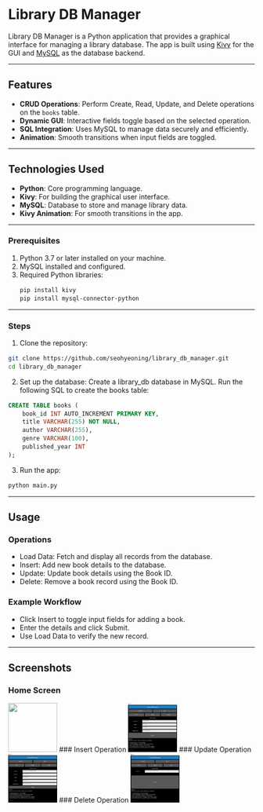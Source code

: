 # Library DB Manager

Library DB Manager is a Python application that provides a graphical interface for managing a library database. The app is built using [Kivy](https://kivy.org/) for the GUI and [MySQL](https://www.mysql.com/) as the database backend.

---

## Features

- **CRUD Operations**: Perform Create, Read, Update, and Delete operations on the `books` table.
- **Dynamic GUI**: Interactive fields toggle based on the selected operation.
- **SQL Integration**: Uses MySQL to manage data securely and efficiently.
- **Animation**: Smooth transitions when input fields are toggled.

---

## Technologies Used

- **Python**: Core programming language.
- **Kivy**: For building the graphical user interface.
- **MySQL**: Database to store and manage library data.
- **Kivy Animation**: For smooth transitions in the app.

---

### Prerequisites
1. Python 3.7 or later installed on your machine.
2. MySQL installed and configured.
3. Required Python libraries:
   ```bash
   pip install kivy
   pip install mysql-connector-python
   
---

### Steps
1. Clone the repository:
```bash
git clone https://github.com/seohyeoning/library_db_manager.git
cd library_db_manager
```

2. Set up the database:
Create a library_db database in MySQL.
Run the following SQL to create the books table:
```sql
CREATE TABLE books (
    book_id INT AUTO_INCREMENT PRIMARY KEY,
    title VARCHAR(255) NOT NULL,
    author VARCHAR(255),
    genre VARCHAR(100),
    published_year INT
);
 ```

3. Run the app:
```bash
python main.py
```

---

## Usage
### Operations
- Load Data: Fetch and display all records from the database.
- Insert: Add new book details to the database.
- Update: Update book details using the Book ID.
- Delete: Remove a book record using the Book ID.
### Example Workflow
- Click Insert to toggle input fields for adding a book.
- Enter the details and click Submit.
- Use Load Data to verify the new record.

---
## Screenshots 
### Home Screen
<img src="library_db_manager/main/Image/dbhome.PNG" height="100" width="100">
### Insert Operation
<img src="Image/dbinsert.png" height="100" width="100">
### Update Operation
<img src="Image/dbupdate.png" height="100" width="100">
### Delete Operation
<img src="Image/dbdelete.png" height="100" width="100">
